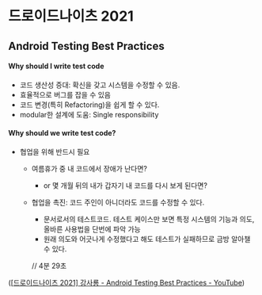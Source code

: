 # 드로이드나이츠 2021

## Android Testing Best Practices

#### Why should I write test code

- 코드 생산성 증대: 확신을 갖고 시스템을 수정할 수 있음.
- 효율적으로 버그를 잡을 수 있음
- 코드 변경(특히 Refactoring)을 쉽게 할 수 있다.
- modular한 설계에 도움: Single responsibility

#### Why should we write test code?

- 협업을 위해 반드시 필요

  - 여름휴가 중 내 코드에서 장애가 난다면?

    - or 몇 개월 뒤의 내가 갑자기 내 코드를 다시 보게 된다면?

  - 협업을 촉진: 코드 주인이 아니더라도 코드를 수정할 수 있다.

    - 문서로서의 테스트코드. 테스트 케이스만 보면 특정 시스템의 기능과 의도, 올바른 사용법을 단번에 파악 가능
    - 원래 의도와 어긋나게 수정했다고 해도 테스트가 실패하므로 금방 알아챌 수 있다.

    // 4분 29초

([[드로이드나이츠 2021\] 강사룡 - Android Testing Best Practices - YouTube](https://www.youtube.com/watch?v=D_tWlb2deX8&ab_channel=DroidKnights))
